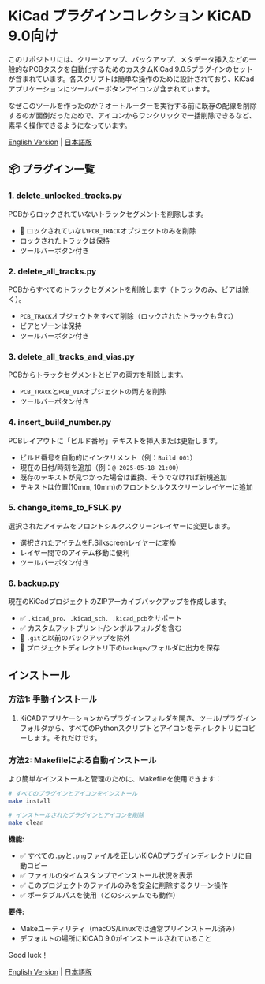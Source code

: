 # KiCad プラグインコレクション KiCAD 9.0向け

このリポジトリには、クリーンアップ、バックアップ、メタデータ挿入などの一般的なPCBタスクを自動化するためのカスタムKiCad 9.0.5プラグインのセットが含まれています。各スクリプトは簡単な操作のために設計されており、KiCadアプリケーションにツールバーボタンアイコンが含まれています。

なぜこのツールを作ったのか？オートルーターを実行する前に既存の配線を削除するのが面倒だったためで、アイコンからワンクリックで一括削除できるなど、素早く操作できるようになっています。

[English Version](README.md) | [日本語版](README-j.md)

## 📦 プラグイン一覧

### 1. delete_unlocked_tracks.py
PCBからロックされていないトラックセグメントを削除します。

- 🧹 ロックされていない`PCB_TRACK`オブジェクトのみを削除
- ロックされたトラックは保持
- ツールバーボタン付き

### 2. delete_all_tracks.py
PCBからすべてのトラックセグメントを削除します（トラックのみ、ビアは除く）。

- `PCB_TRACK`オブジェクトをすべて削除（ロックされたトラックも含む）
- ビアとゾーンは保持
- ツールバーボタン付き

### 3. delete_all_tracks_and_vias.py
PCBからトラックセグメントとビアの両方を削除します。

- `PCB_TRACK`と`PCB_VIA`オブジェクトの両方を削除
- ツールバーボタン付き

### 4. insert_build_number.py
PCBレイアウトに「ビルド番号」テキストを挿入または更新します。

- ビルド番号を自動的にインクリメント（例：`Build 001`）
- 現在の日付/時刻を追加（例：`@ 2025-05-18 21:00`）
- 既存のテキストが見つかった場合は置換、そうでなければ新規追加
- テキストは位置(10mm, 10mm)のフロントシルクスクリーンレイヤーに追加

### 5. change_items_to_FSLK.py
選択されたアイテムをフロントシルクスクリーンレイヤーに変更します。

- 選択されたアイテムをF.Silkscreenレイヤーに変換
- レイヤー間でのアイテム移動に便利
- ツールバーボタン付き

### 6. backup.py
現在のKiCadプロジェクトのZIPアーカイブバックアップを作成します。

- ✅ `.kicad_pro`、`.kicad_sch`、`.kicad_pcb`をサポート
- ✅ カスタムフットプリント/シンボルフォルダを含む
- 🧹 `.git`と以前のバックアップを除外
- 📁 プロジェクトディレクトリ下の`backups/`フォルダに出力を保存

## インストール

### 方法1: 手動インストール

1. KiCADアプリケーションからプラグインフォルダを開き、ツール/プラグインフォルダから、すべてのPythonスクリプトとアイコンをディレクトリにコピーします。それだけです。

### 方法2: Makefileによる自動インストール

より簡単なインストールと管理のために、Makefileを使用できます：

```bash
# すべてのプラグインとアイコンをインストール
make install

# インストールされたプラグインとアイコンを削除
make clean
```

**機能:**
- ✅ すべての`.py`と`.png`ファイルを正しいKiCADプラグインディレクトリに自動コピー
- ✅ ファイルのタイムスタンプでインストール状況を表示
- ✅ このプロジェクトのファイルのみを安全に削除するクリーン操作
- ✅ ポータブルパスを使用（どのシステムでも動作）

**要件:**
- Makeユーティリティ（macOS/Linuxでは通常プリインストール済み）
- デフォルトの場所にKiCAD 9.0がインストールされていること

Good luck！

[English Version](README.md) | [日本語版](README-j.md)
